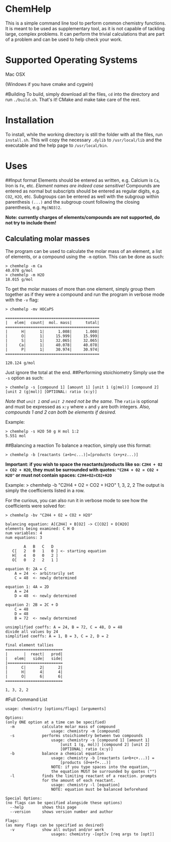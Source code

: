 # ChemHelp
This is a simple command line tool to perform common chemistry functions. It is meant to be used as supplementary tool, as it is not capable of tackling large, complex problems. It can perform the trivial calculations that are part of a problem and can be used to help check your work.

# Supported Operating Systems
Mac OSX

(Windows if you have cmake and cygwin)

#Building
To build, simply download all the files, `cd` into the directory and run `./build.sh`. That's it! CMake and make take care of the rest.

# Installation
To install, while the working directory is still the folder with all the files, run `install.sh`. This will copy the necessary `.dylib` to `/usr/local/lib` and the executable and the help page to `/usr/local/bin`.

# Uses
##Input format
Elements should be entered as written, e.g. Calcium is `Ca`, Iron is `Fe`, etc. *Element names are indeed case sensitive!*
Compounds are entered as normal but subscripts should be entered as regular digits, e.g. `CO2`, `H2O`, etc.
Subgroups can be entered as well with the subgroup within parenthesis `(...)` and the subgroup count following the closing parenthesis, e.g. `Mg(NO3)2`.

<b>Note: currently charges of elements/compounds are not supported, do not try to include them!</b>
## Calculating molar masses
The program can be used to calculate the molar mass of an element, a list of elements, or a compound using the `-m` option. This can be done as such:

    > chemhelp -m Ca
    40.078 g/mol
    > chemhelp -m H2O
    18.015 g/mol
To get the molar masses of more than one element, simply group them together as if they were a compound and run the program in verbose mode with the `-v` flag:

    > chemhelp -mv HOCaPS
    
    =========================================
    |   elem|  count|  mol. mass|      total|
    =========================================
    |      H|      1|      1.008|      1.008|
    |      O|      1|     15.999|     15.999|
    |      S|      1|     32.065|     32.065|
    |     Ca|      1|     40.078|     40.078|
    |      P|      1|     30.974|     30.974|
    =========================================
    
    120.124 g/mol
Just ignore the total at the end.
##Performing stoichiometry
Simply use the `-s` option as such:

    > chemhelp -s [compound 1] [amount 1] [unit 1 (g|mol)] [compound 2] [unit 2 (g|mol)] [OPTIONAL: ratio (x:y)]
*Note that `unit 1` and `unit 2` need not be the same.* The `ratio` is optional and must be expressed as `x:y` where `x` and `y` are both integers. *Also, compounds 1 and 2 can both be elements if desired.*

Example:

    > chemhelp -s H2O 50 g H mol 1:2
    5.551 mol
##Balancing a reaction
To balance a reaction, simply use this format:

    > chemhelp -b [reactants (a+b+c...)]=[products (x+y+z...)]

<b>Important: if you wish to space the reactants/products like so: `C2H4 + O2 = CO2 + H2O`, they must be surrounded with quotes: `"C2H4 + O2 = CO2 + H2O"` or must not contain spaces: `C2H4+O2=CO2+H2O`</b>

Example:
    > chemhelp -b "C2H4 + O2 = CO2 + H2O"
    1, 3, 2, 2
The output is simply the coefficients listed in a row.

For the curious, you can also run it in verbose mode to see how the coefficients were solved for:

    > chemhelp -bv "C2H4 + O2 = CO2 + H2O"
    
    balancing equation: A[C2H4] + B[O2] -> C[CO2] + D[H2O]
    elements being examined: C H O
    num variables: 4
    num equations: 3
    
            A   B   C   D
       C[   2   0   1   0 ] <- starting equation
       H[   4   0   0   2 ]
       O[   0   2   2   1 ]
    
    equation 0: 2A = C
        A = 24  <- arbitrarily set
        C = 48  <- newly determined

    equation 1: 4A = 2D
        A = 24
        D = 48  <- newly determined

    equation 2: 2B = 2C + D
        C = 48
        D = 48
        B = 72  <- newly determined
    
    unsimplified coeffs: A = 24, B = 72, C = 48, D = 48
    divide all values by 24
    simplified coeffs: A = 1, B = 3, C = 2, D = 2

    final element tallies
    =========================
    |       |  react|   prod|
    |   elem|   side|   side|
    |========================
    |      C|      2|      2|
    |      H|      4|      4|
    |      O|      6|      6|
    =========================
    
    1, 3, 2, 2
    
#Full Command List

    usage: chemistry [options/flags] [arguments]
    
    Options:
    (only ONE option at a time can be specified)
      -m            calculate molar mass of compound
                        usage: chemistry -m [compound]
      -s            performs stoichiometry between two compounds
                        usage: chemistry -s [compound 1] [amount 1]
                            [unit 1 (g, mol)] [compound 2] [unit 2]
                            [OPTIONAL: ratio (x:y)]
      -b            balance a chemical equation
                        usage: chemistry -b [reactants (a+b+c+...)] =
                            [products (d+e+f+...)]
                        NOTE: if you type spaces into the equation,
                        the equation MUST be surrounded by quotes ("")
      -l            finds the limiting reactant of a reaction. prompts
                    for the amount of each reactant.
                        usage: chemistry -l [equation]
                        NOTE: equation must be balanced beforehand
    
    Special Options:
    (no flags can be specified alongside these options)
      --help        shows this page
      --version     shows version number and author
      
    Flags:
    (as many flags can be specified as desired)
      -v            show all output and/or work
                        usages: chemistry -[opt]v [req args to [opt]]
